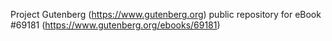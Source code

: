 Project Gutenberg (https://www.gutenberg.org) public repository for
eBook #69181 (https://www.gutenberg.org/ebooks/69181)
